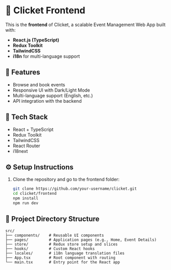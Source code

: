 # 🎨 Clicket Frontend

This is the **frontend** of Clicket, a scalable Event Management Web App built with:

- **React.js (TypeScript)**
- **Redux Toolkit**
- **TailwindCSS**
- **i18n** for multi-language support

## 🚀 Features

- Browse and book events
- Responsive UI with Dark/Light Mode
- Multi-language support (English, etc.)
- API integration with the backend

## 🧰 Tech Stack

- React + TypeScript
- Redux Toolkit
- TailwindCSS
- React Router
- i18next

## ⚙️ Setup Instructions

1. Clone the repository and go to the frontend folder:

   ```bash
   git clone https://github.com/your-username/clicket.git
   cd clicket/frontend
   npm install
   npm run dev


## 📁 Project Directory Structure

```
src/
├── components/    # Reusable UI components
├── pages/         # Application pages (e.g., Home, Event Details)
├── store/         # Redux store setup and slices
├── hooks/         # Custom React hooks
├── locales/       # i18n language translation files
├── App.tsx        # Root component with routing
└── main.tsx       # Entry point for the React app
```

